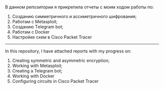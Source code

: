 В данном репозитории я прикрепила отчеты с моим ходом работы по:
1) Созданию симметричного и ассиметричного шифрования;
2) Работам с Metasploit;
3) Созданию Тelegram bot;
4) Работам с Docker
5) Настройке схем в Cisco Packet Tracer

-----------------------------------------------------------------------------------------------------------------------------------

In this repository, I have attached reports with my progress on:
1) Creating symmetric and asymmetric encryption;
2) Working with Metasploit;
3) Creating a Telegram bot;
4) Working with Docker
5) Configuring circuits in Cisco Packet Tracer
